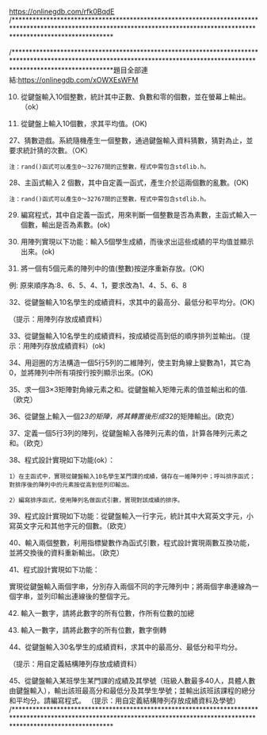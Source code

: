 https://onlinegdb.com/rfk0BqdE
/****************************************************************************************************************************************************************************



/****************************************************************************************************************************************************************************題目全部連結:https://onlinegdb.com/xOWXEsWFM



10. 從鍵盤輸入10個整數，統計其中正數、負數和零的個數，並在螢幕上輸出。（ok）

12. 從鍵盤上輸入10個數，求其平均值。(OK)


27、猜數遊戲。系統隨機產生一個整數，通過鍵盤輸入資料猜數，猜對為止，並要求統計猜的次數。（OK）

	注：rand()函式可以產生0～32767間的正整數，程式中需包含stdlib.h。

28、主函式輸入 2 個數，其中自定義一函式，產生介於這兩個數的亂數。(OK)

	注：rand()函式可以產生0～32767間的正整數，程式中需包含stdlib.h。


29. 編寫程式，其中自定義一函式，用來判斷一個整數是否為素數，主函式輸入一個數，輸出是否為素數。(ok)


30. 用陣列實現以下功能：輸入5個學生成績，而後求出這些成績的平均值並顯示出來。(ok)

31. 將一個有5個元素的陣列中的值(整數)按逆序重新存放。(OK)

   例: 原來順序為:8、6、5、4、1，要求改為1、4、5、6、8

32、從鍵盤輸入10名學生的成績資料，求其中的最高分、最低分和平均分。(OK)

   （提示：用陣列存放成績資料）

33、從鍵盤輸入10名學生的成績資料，按成績從高到低的順序排列並輸出。（提示：用陣列存放成績資料）(ok)


34、用迴圈的方法構造一個5行5列的二維陣列，使主對角線上變數為1，其它為0，並將陣列中所有項按行按列顯示出來。(OK)

35、求一個3×3矩陣對角線元素之和。從鍵盤輸入矩陣元素的值並輸出和的值.（欧克）
	
36、從鍵盤上輸入一個2*3的矩陣，將其轉置後形成3*2的矩陣輸出。(欧克）

37、定義一個5行3列的陣列，從鍵盤輸入各陣列元素的值，計算各陣列元素之和。（欧克）

38、程式設計實現如下功能(ok）：

	1）在主函式中，實現從鍵盤輸入10名學生某門課的成績，儲存在一維陣列中；呼叫排序函式；對排序後的陣列中的元素按從高到低列印輸出。

	2）編寫排序函式，使用陣列名做函式引數，實現對該成績的排序。

39、程式設計實現如下功能：從鍵盤輸入一行字元，統計其中大寫英文字元，小寫英文字元和其他字元的個數。（欧克）

40、輸入兩個整數，利用指標變數作為函式引數，程式設計實現兩數互換功能，並將交換後的資料重新輸出。（欧克）

41、程式設計實現如下功能：

實現從鍵盤輸入兩個字串，分別存入兩個不同的字元陣列中；將兩個字串連線為一個字串，並列印輸出連線後的整個字元。

42. 輸入一數字，請將此數字的所有位數，作所有位數的加總

43. 輸入一數字，請將此數字的所有位數，數字倒轉

44、從鍵盤輸入30名學生的成績資料，求其中的最高分、最低分和平均分。

（提示：用自定義結構陣列存放成績資料）

45、從鍵盤輸入某班學生某門課的成績及其學號（班級人數最多40人，具體人數由鍵盤輸入），輸出該班最高分和最低分及其學生學號；並輸出該班該課程的總分和平均分。請編寫程式。
（提示：用自定義結構陣列存放成績資料及學號）
/****************************************************************************************************************************************************************************
